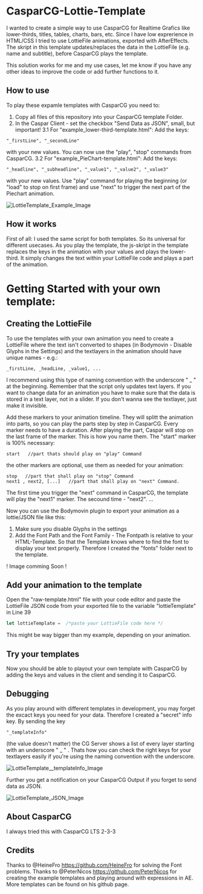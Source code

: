 # CasparCG-Lottie-Template
I wanted to create a simple way to use CasparCG for Realtime Grafics like lower-thirds, titles, tables, charts, bars, etc. Since I have low exprerience in HTML/CSS I tried to use LottieFile animations, exported with AfterEffects. The skript in this template updates/replaces the data in the LottieFile (e.g. name and subtitle), before CasparCG plays the template.

This solution works for me and my use cases, let me know if you have any other ideas to improve the code or add further functions to it.


## How to use
To play these expamle templates with CasparCG you need to:
1. Copy all files of this repository into your CasparCG template Folder. 
2. In the Caspar Client - set the checkbox "Send Data as JSON", small, but important!
3.1 For "example_lower-third-template.html": 
Add the keys: 
```
"_firstLine", "_secondLine"
```
with your new values. You can now use the "play", "stop" commands from CasparCG.
3.2 For "example_PieChart-template.html": 
Add the keys: 
```
"_headline", "_subheadline", "_value1", "_value2", "_value3" 
```
with your new values. Use "play" command for playing the beginning (or "load" to stop on first frame) and use "next" to trigger the next part of the Piechart animation.

![LottieTemplate_Example_Image](https://user-images.githubusercontent.com/87117653/231723213-12637e81-30ae-498e-8298-a8c1994b5034.png)

## How it works
First of all: I used the same script for both templates. So its universal for different usecases. As you play the template, the js-skript in the template replaces the keys in the animation with your values and plays the lower-third. It simply changes the text within your LottieFile code and plays a part of the animation. 

# Getting Started with your own template:

## Creating the LottieFile 
To use the templates with your own animation you need to create a LottieFile where the text isn't converted to shapes (in Bodymovin - Disable Glyphs in the Settings) and the textlayers in the animation should have unique names - e.g.:
```
_firstLine, _headLine, _value1, ...
```

I recommend using this type of naming convention with the underscore " _ " at the beginning.
Remember that the script only updates text layers. If you want to change data for an animation you have to make sure that the data is stored in a text layer, not in a slider. If you don't wanna see the textlayer, just make it invisible.


Add these markers to your animation timeline. They will splitt the animation into parts, so you can play the parts step by step in CasparCG. Every marker needs to have a duration. After playing the part, Caspar will stop on the last frame of the marker.
This is how you name them. The "start" marker is 100% necessary: 
```
start   //part thats should play on "play" Command
```
the other markers are optional, use them as needed for your animation: 

```
stop   //part that shall play on "stop" Command
next1 , next2, [...]   //part that shall play on "next" Command.
```

 The first time you trigger the "next" command in CasparCG, the template will play the "next1" marker. The secound time - "next2". ... 


Now you can use the Bodymovin plugin to export your animation as a lottie/JSON file like this: 
1. Make sure you disable Glyphs in the settings
2. Add the Font Path and the Font Family - The Fontpath is relative to your HTML-Template. So that the Template knows where to find the font to display your text properly. Therefore I created the "fonts" folder next to the template.

! Image comming Soon !




## Add your animation to the template
Open the "raw-template.html" file with your code editor and paste the LottieFile JSON code from your exported file to the variable "lottieTemplate" in Line 39

```javascript
let lottieTemplate =  /*paste your LottieFile code here */
```

This might be way bigger than my example, depending on your animation.



## Try your templates
Now you should be able to playout your own template with CasparCG by adding the keys and values in the client and sending it to CasparCG.

## Debugging
As you play around with different templates in development, you may forget the excact keys you need for your data. Therefore I created a "secret" info key. 
By sending the key 
```
"_templateInfo"
```
(the value doesn't matter) the CG Server shows a list of every layer starting with an underscore " _ " .
Thats how you can check the right keys for your textlayers easily if you're using the naming convention with the underscore. 

![LottieTemplate__templateInfo_Image](https://user-images.githubusercontent.com/87117653/231729716-b7107805-1918-43bd-8059-419c981ad5e8.png)


Further you get a notification on your CasparCG Output if you forget to send data as JSON.

![LottieTemplate_JSON_Image](https://user-images.githubusercontent.com/87117653/231729132-526047f9-7e4c-49dc-bbce-6a8c40a8b6be.png)




## About CasparCG
I always tried this with CasparCG LTS 2-3-3 


## Credits
Thanks to @HeineFro https://github.com/HeineFro for solving the Font problems.
Thanks to @PeterNicos https://github.com/PeterNicos for creating the example templates and playing around with expressions in AE. 
More templates can be found on his github page.
